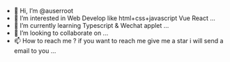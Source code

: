 - 👋 Hi, I’m @auserroot
- 👀 I’m interested in Web Develop like html+css+javascript Vue React ...
- 🌱 I’m currently learning Typescript & Wechat applet ...
- 💞️ I’m looking to collaborate on ...
- 📫 How to reach me ? if you want to reach me give me a star i will send a email to you ...

<!---
auserroot/auserroot is a ✨ special ✨ repository because its `README.md` (this file) appears on your GitHub profile.
You can click the Preview link to take a look at your changes.
--->

